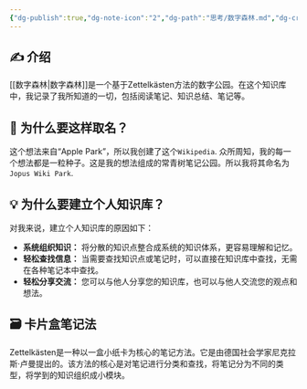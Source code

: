 ```yaml
---
{"dg-publish":true,"dg-note-icon":"2","dg-path":"思考/数字森林.md","dg-created":"2023-05-07T09:00:00+08:00","dg-updated":"2024-03-10T02:05:00+08:00","tags":["wiki","introduction"],"permalink":"/思考/数字森林/","dgPassFrontmatter":true,"noteIcon":"2","created":"2023-05-07T09:00:00+08:00","updated":"2024-03-10T02:05:00+08:00"}
---
```



## ✍️ 介绍

[[数字森林\|数字森林]]是一个基于Zettelkästen方法的数字公园。在这个知识库中，我记录了我所知道的一切，包括阅读笔记、知识总结、笔记等。
## 🌳 为什么要这样取名？
这个想法来自“Apple Park”，所以我创建了这个` Wikipedia `. 众所周知，我的每一个想法都是一粒种子。这是我的想法组成的常青树笔记公园。所以我将其命名为` Jopus Wiki Park `.

## 💡 为什么要建立个人知识库？

对我来说，建立个人知识库的原因如下：

- **系统组织知识：** 将分散的知识点整合成系统的知识体系，更容易理解和记忆。
- **轻松查找信息：** 当需要查找知识点或笔记时，可以直接在知识库中查找，无需在各种笔记本中查找。
- **轻松分享交流：** 您可以与他人分享您的知识库，也可以与他人交流您的观点和想法。

## 🗃️ 卡片盒笔记法

Zettelkästen是一种以一盒小纸卡为核心的笔记方法。它是由德国社会学家尼克拉斯·卢曼提出的。该方法的核心是对笔记进行分类和查找，将笔记分为不同的类型，将学到的知识组织成小模块。